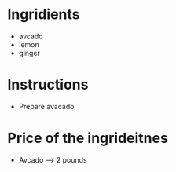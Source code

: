 # Ingridients
- avcado
- lemon
- ginger
# Instructions
- Prepare avacado
# 
# Price of the ingrideitnes
- Avcado --> 2 pounds
